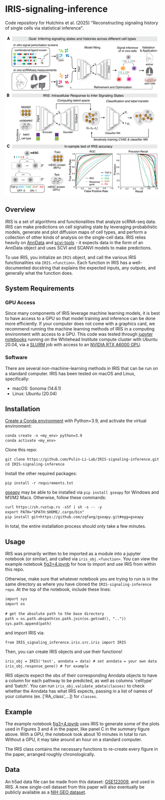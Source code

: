 # IRIS-signaling-inference
Code repository for Hutchins et al. (2025) "Reconstructing signaling history of single cells via statistical inference". 

![IRIS figure](fig.png)

## Overview
IRIS is a set of algorithms and functionalities that analyze scRNA-seq data. IRIS can make predictions on cell signaling state by leveraging probabilistic models, generate and plot diffusion maps of cell types, and perform a collection of other kinds of analysis on the single-cell data. IRIS relies heavily on [AnnData](https://anndata.readthedocs.io/en/stable/) and [scvi-tools](https://scvi-tools.org/) - it expects data in the form of an AnnData object and uses SCVI and SCANVI models to make predictions. 

To use IRIS, you initialize an `IRIS` object, and call the various IRIS functionalities via `IRIS.<function>`. Each function in IRIS has a well-documented docstring that explains the expected inputs, any outputs, and generally what the function does. 

## System Requirements
### GPU Access
Since many components of IRIS leverage machine learning models, it is best to have access to a GPU so that model training and inference can be done more efficiently. If your computer does not come with a graphics card, we recommend running the machine learning methods of IRIS in a computing environment with access to a GPU. This code was tested through [jupyter notebooks](https://jupyter.org/) running on the Whitehead Institute compute cluster with Ubuntu 20.04, via a [SLURM](https://slurm.schedmd.com/documentation.html) job with access to an [NVIDIA RTX A6000 GPU](https://www.nvidia.com/en-us/design-visualization/rtx-a6000/). 

### Software 
There are several non-machine-learning methods in IRIS that can be run on a standard computer. IRIS has been tested on macOS and Linux, specifically:
* macOS: Sonoma (14.6.1)
* Linux: Ubuntu (20.04)

## Installation
[Create a Conda environment](https://docs.conda.io/projects/conda/en/latest/user-guide/tasks/manage-environments.html#creating-an-environment-with-commands) with Python=3.9, and activate the virtual environment:
```
conda create -n <my_env> python=3.9
conda activate <my_env>
```
Clone this repo:
```
git clone https://github.com/Pulin-Li-Lab/IRIS-signaling-inference.git
cd IRIS-signaling-inference
```
Install the other required packages:
```
pip install -r requirements.txt
```
[gseapy](https://pypi.org/project/gseapy/1.1.3/) may be able to be installed via `pip install gseapy` for Windows and M1/M2 Macs. Otherwise, follow these commands:
```
curl https://sh.rustup.rs -sSf | sh -s -- -y
export PATH="$PATH:$HOME/.cargo/bin"
pip install git+https://github.com/zqfang/gseapy.git#egg=gseapy
```
In total, the entire installation process should only take a few minutes.

## Usage
IRIS was primarily written to be imported as a module into a jupyter notebook (or similar), and called via `iris_obj.<function>`. You can view the example notebook [fig3+4.ipynb](https://github.com/Pulin-Li-Lab/IRIS-signaling-inference/blob/main/iris/examples/fig3%2B4.ipynb) for how to import and use IRIS from within this repo. 

Otherwise, make sure that whatever notebook you are trying to run is in the same directory as where you have cloned the `IRIS-signaling-inference repo`. At the top of the notebook, include these lines:
```
import sys
import os

# get the absolute path to the base directory
path = os.path.abspath(os.path.join(os.getcwd(), ".."))
sys.path.append(path)
```
and import IRIS via:
```
from IRIS_signaling_inference.iris.src.iris import IRIS
```
Then, you can create IRIS objects and use their functions! 
```
iris_obj = IRIS('test', anndata = data) # set anndata = your own data
iris_obj.response_gene() # for example
```
IRIS objects expect the obs of their corresponding Anndata objects to have a column for each pathway to be predicted, as well as columns 'celltype' and 'batch'. You can run 
`iris_obj.validate_adata(classes)` to check whether the Anndata has what IRIS expects, passing in a list of names of your columns (ex. ['RA_class',...]) for `classes`.

## Example
The example notebook [fig3+4.ipynb](https://github.com/Pulin-Li-Lab/IRIS-signaling-inference/blob/main/iris/examples/fig3%2B4.ipynb) uses IRIS to generate some of the plots used in Figures 3 and 4 in the paper, like panel C in the summary figure above. With a GPU, the notebook took about 10 minutes in total to run. Without a GPU, it may take around an hour on a standard computer. 

The IRIS class contains the necessary functions to re-create every figure in the paper, arranged roughly chronologically.

## Data
An h5ad data file can be made from this dataset: [GSE122009](https://www.ncbi.nlm.nih.gov/geo/query/acc.cgi?acc=GSE122009), and used in IRIS. A new single-cell dataset from this paper will also eventually be publicly available as a [NIH GEO dataset](https://www.ncbi.nlm.nih.gov/gds/?term=GSE289836). 
